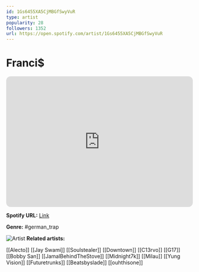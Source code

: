 ```yaml
---
id: 1Gs6455XA5CjMBGfSwyVuR
type: artist
popularity: 28
followers: 1352
url: https://open.spotify.com/artist/1Gs6455XA5CjMBGfSwyVuR
---
```

# Franci$

<iframe style="border-radius:12px" src="https://open.spotify.com/embed/artist/1Gs6455XA5CjMBGfSwyVuR" width="100%" height="352" frameBorder="0" allowfullscreen="" allow="autoplay; clipboard-write; encrypted-media; fullscreen; picture-in-picture" loading="lazy"></iframe>

**Spotify URL:** [Link](https://open.spotify.com/artist/1Gs6455XA5CjMBGfSwyVuR)

**Genre:**  #german_trap

![Artist](https://i.scdn.co/image/ab6761610000e5eb2b3db2ed7712b6bb78dd7ce5)
**Related artists:**

[[Alecto]]
[[Jay Swami]]
[[Soulstealer]]
[[Downtown]]
[[C13rvo]]
[[G17]]
[[Bobby San]]
[[JamalBehindTheStove]]
[[Midnight7k]]
[[Milau]]
[[Yung Vision]]
[[Futuretrunks]]
[[Beatsbyslade]]
[[ouhthisone]]
